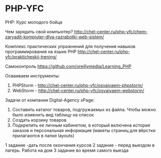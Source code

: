 # PHP-YFC
PHP: Курс молодого бойца

Чем зарядить свой компьютер? http://chel-center.ru/php-yfc/chem-zaryadit-kompjuter-dlya-razrabotki-web-sistem/

Комплекс практических упражнений для получения навыков программирования на языке PHP http://chel-center.ru/php-yfc/prakticheskij-trening/

Самоконтроль https://github.com/oreillymedia/Learning_PHP

Осваиваем инструменты: 
1) PHPStorm - http://chel-center.ru/php-yfc/osvaivaem-phpstorm/
2) WebStorm - http://chel-center.ru/php-yfc/osvaivaem-webstorm/

Задачи от компании Digital-Agency xPage:
1. Составить каталог товаров, подгружаемых из файла. Чтобы можно было изменить вид таблицу на список
2. Создать корзину товаров
3. Подкрепить ее личным кабинетом, в который включена история заказов и персональная информация
(макеты страниц для вёрстки прилагаются в папке layouts)


1 задание -дать после окончания курсов
2 задание - перед выездом в лагерь. Работа на дом
3 задание во время самого выезда

